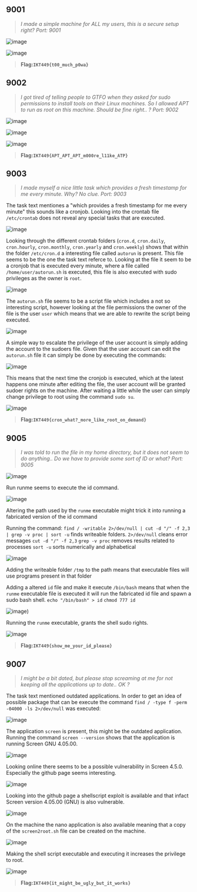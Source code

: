## 9001
>*I made a simple machine for ALL my users, this is a secure setup right? Port: 9001*

![image](https://user-images.githubusercontent.com/59768512/155337571-062b0dec-a2ef-4300-9458-90bcd8cfc9d7.png)

![image](https://user-images.githubusercontent.com/59768512/155337634-9efdc87a-8f88-4786-a02c-7b3366bdd99e.png)

>**Flag:`IKT449{t00_much_p0wa}`**

## 9002
>*I got tired of telling people to GTFO when they asked for sudo permissions to install tools on their Linux machines. So I allowed APT to run as root on this machine. Should be fine right.. ? Port: 9002*

![image](https://user-images.githubusercontent.com/59768512/155338344-d5b9e046-c364-4bf5-a6e6-1233fc1ac327.png)

![image](https://user-images.githubusercontent.com/59768512/155338992-b9cff96c-e371-429a-afb0-937c7fc425ef.png)

![image](https://user-images.githubusercontent.com/59768512/155338250-24dc5d90-62de-4c1d-b4e6-a37bde593330.png)

>**Flag:`IKT449{APT_APT_APT_m000re_l11ke_ATP}`**

## 9003
>*I made myself a nice little task which provides a fresh timestamp for me every minute. Why? No clue. Port: 9003*

The task text mentiones a "which provides a fresh timestamp for me every minute" this sounds like a cronjob. Looking into the crontab file `/etc/crontab` does not reveal any special tasks that are executed. 

![image](https://user-images.githubusercontent.com/59768512/155780901-9614fd96-3e83-4518-b7b3-91bedd21e6b4.png)

Looking through the different crontab folders (`cron.d`, `cron.daily`, `cron.hourly`, `cron.monthly`, `cron.yearly` and `cron.weekly`) shows that within the folder `/etc/cron.d` a interesting file called `autorun` is present. This file seems to be the one the task text referce to. Looking at the file it seem to be a cronjob that is executed every minute, where a file called `/home/user/autorun.sh` is executed, this file is also executed with sudo privileges as the owner is `root`.

![image](https://user-images.githubusercontent.com/59768512/155783149-d7031e90-6c20-4e16-b296-0b16727913ae.png)

The `autorun.sh` file seems to be a script file which includes a not so interesting script, however looking at the file permissions the owner of the file is the user `user` which means that we are able to rewrite the script being executed. 

![image](https://user-images.githubusercontent.com/59768512/155784259-e2d48e2d-c6dd-4ed8-8e73-81d51f68da70.png)

A simple way to escalate the privilege of the user account is simply adding the account to the sudoers file. Given that the user account can edit the `autorun.sh` file it can simply be done by executing the commands:

![image](https://user-images.githubusercontent.com/59768512/155784510-28f32f1f-9306-4f04-8533-8c151310140f.png)

This means that the next time the cronjob is executed, which at the latest happens one minute after editing the file, the user account will be granted sudoer rights on the machine. After waiting a little while the user can simply change privilege to root using the command `sudo su`.

![image](https://user-images.githubusercontent.com/59768512/155784713-cc22895e-0ef8-4ab7-bd92-9ee03c898504.png)

>**Flag:`IKT449{cron_what?_more_like_root_on_demand}`**


## 9005
>*I was told to run the file in my home directory, but it does not seem to do anything.. Do we have to provide some sort of ID or what? Port: 9005*

![image](https://user-images.githubusercontent.com/59768512/155546194-4a7e181e-a8ea-4d1f-897e-293fbeae690f.png)

Run runme seems to execute the id command.

![image](https://user-images.githubusercontent.com/59768512/155546461-5acfea81-5d2c-41bc-8ab0-5a66a0eb0640.png)

Altering the path used by the `runme` executable might trick it into running a fabricated version of the id command


Running the command: `find / -writable 2>/dev/null | cut -d "/" -f 2,3 | grep -v proc | sort -u` finds writeable folders.
`2>/dev/null` cleans error messages
`cut -d "/" -f 2,3` 
`grep -v proc` removes results related to processes
`sort -u` sorts numerically and alphabetical

![image](https://user-images.githubusercontent.com/59768512/155546802-a04f101c-dfa8-4cac-bbca-9b85a6fa6184.png)

Adding the writeable folder `/tmp` to the path means that executable files will use programs present in that folder

Adding a altered `id` file and make it execute `/bin/bash` means that when the `runme` executable file is executed it will run the fabricated id file and spawn a sudo bash shell.
`echo "/bin/bash" > id`
`chmod 777 id`

![image](https://user-images.githubusercontent.com/59768512/155548678-670ba5ce-fce1-4dc3-92f9-dc9e5c154a2c.png))

Running the `runme` executable, grants the shell sudo rights.

![image](https://user-images.githubusercontent.com/59768512/155549244-e5176232-28d0-4393-b12d-6a351186ea6a.png)

>**Flag:`IKT449{show_me_your_id_please}`**


## 9007
>*I might be a bit dated, but please stop screaming at me for not keeping all the applications up to date.. OK ?*

The task text mentioned outdated applications. In order to get an idea of possible package that can be execute the command `find / -type f -perm -04000 -ls 2>/dev/null` was executed:

![image](https://user-images.githubusercontent.com/59768512/155718341-ae8009ee-23d8-4ca4-afc0-551d261a86d3.png)

The application `screen` is present, this might be the outdated application. Running the command `screen --version` shows that the application is running Screen GNU 4.05.00.

![image](https://user-images.githubusercontent.com/59768512/155718660-48dafc26-750a-4f6d-99ff-f4a8de03495d.png)

Looking online there seems to be a possible vulnerability in Screen 4.5.0. Especially the github page seems interesting.

![image](https://user-images.githubusercontent.com/59768512/155718913-95c099cd-ba1b-4276-9d86-f7359eaef656.png)

Looking into the github page a shellscript exploit is available and that infact Screen version 4.05.00 (GNU) is also vulnerable.

![image](https://user-images.githubusercontent.com/59768512/155719086-44a3b8b6-b36d-4b45-afdf-93bd5a9cb9cb.png)

On the machine the nano application is also available meaning that a copy of the `screen2root.sh` file can be created on the machine.

![image](https://user-images.githubusercontent.com/59768512/155719344-b99aee4e-47e3-45b6-9362-cfeb1eaa4726.png)

Making the shell script executable and executing it increases the privilege to root.

![image](https://user-images.githubusercontent.com/59768512/155719472-e658dbe6-a4df-4955-b833-96daf1dabe4b.png)


>**Flag:`IKT449{it_might_be_ugly_but_it_works}`**


